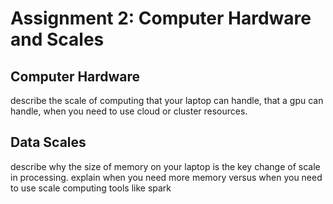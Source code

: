 # Assignment 2: Computer Hardware and Scales

## Computer Hardware
describe the scale of computing that your laptop can handle, that a gpu can handle, when you need to use cloud or cluster resources.
## Data Scales
describe why the size of memory on your laptop is the key change of scale in processing. explain when you need more memory versus when you need to use scale computing tools like spark

